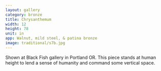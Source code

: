```yaml
---
layout: gallery
category: bronze
title: Chrysanthemum
width: 12
height: 78
unit: in
app: Walnut, mild steel, & patina bronze
image: traditional/s7b.jpg
---
```


Shown at Black Fish gallery in Portland OR. This piece stands at human height to lend a sense of humanity and command some vertical space.
